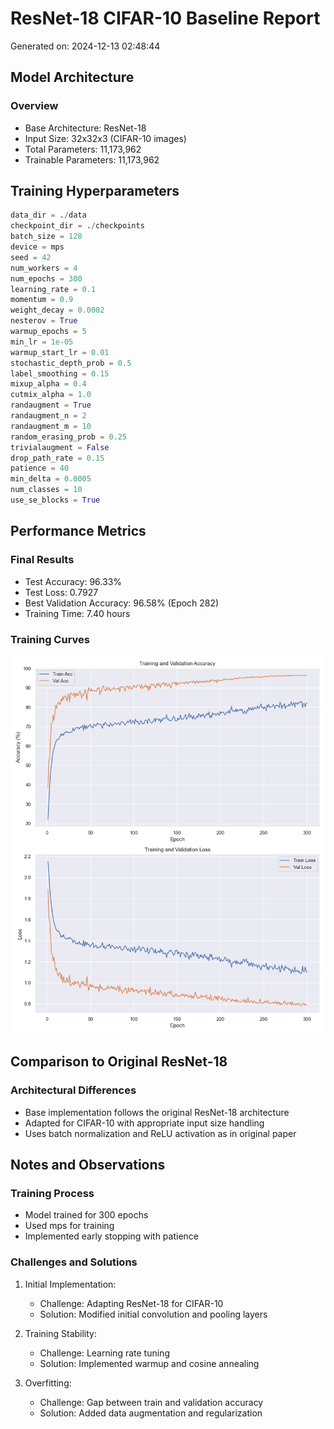 # ResNet-18 CIFAR-10 Baseline Report

Generated on: 2024-12-13 02:48:44

## Model Architecture

### Overview
- Base Architecture: ResNet-18
- Input Size: 32x32x3 (CIFAR-10 images)
- Total Parameters: 11,173,962
- Trainable Parameters: 11,173,962

## Training Hyperparameters

```python
data_dir = ./data
checkpoint_dir = ./checkpoints
batch_size = 128
device = mps
seed = 42
num_workers = 4
num_epochs = 300
learning_rate = 0.1
momentum = 0.9
weight_decay = 0.0002
nesterov = True
warmup_epochs = 5
min_lr = 1e-05
warmup_start_lr = 0.01
stochastic_depth_prob = 0.5
label_smoothing = 0.15
mixup_alpha = 0.4
cutmix_alpha = 1.0
randaugment = True
randaugment_n = 2
randaugment_m = 10
random_erasing_prob = 0.25
trivialaugment = False
drop_path_rate = 0.15
patience = 40
min_delta = 0.0005
num_classes = 10
use_se_blocks = True
```

## Performance Metrics

### Final Results
- Test Accuracy: 96.33%
- Test Loss: 0.7927
- Best Validation Accuracy: 96.58% (Epoch 282)
- Training Time: 7.40 hours

### Training Curves
![Training Curves](training_curves.png)

## Comparison to Original ResNet-18

### Architectural Differences
- Base implementation follows the original ResNet-18 architecture
- Adapted for CIFAR-10 with appropriate input size handling
- Uses batch normalization and ReLU activation as in original paper

## Notes and Observations

### Training Process
- Model trained for 300 epochs
- Used mps for training
- Implemented early stopping with patience

### Challenges and Solutions
1. Initial Implementation:
   - Challenge: Adapting ResNet-18 for CIFAR-10
   - Solution: Modified initial convolution and pooling layers

2. Training Stability:
   - Challenge: Learning rate tuning
   - Solution: Implemented warmup and cosine annealing

3. Overfitting:
   - Challenge: Gap between train and validation accuracy
   - Solution: Added data augmentation and regularization

